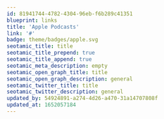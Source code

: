 ```yaml
---
id: 81941744-4782-4304-96eb-f6b289c41351
blueprint: links
title: 'Apple Podcasts'
link: '#'
badge: theme/badges/apple.svg
seotamic_title: title
seotamic_title_prepend: true
seotamic_title_append: true
seotamic_meta_description: empty
seotamic_open_graph_title: title
seotamic_open_graph_description: general
seotamic_twitter_title: title
seotamic_twitter_description: general
updated_by: 54924891-a274-4d26-a470-31a14707808f
updated_at: 1652057184
---
```

